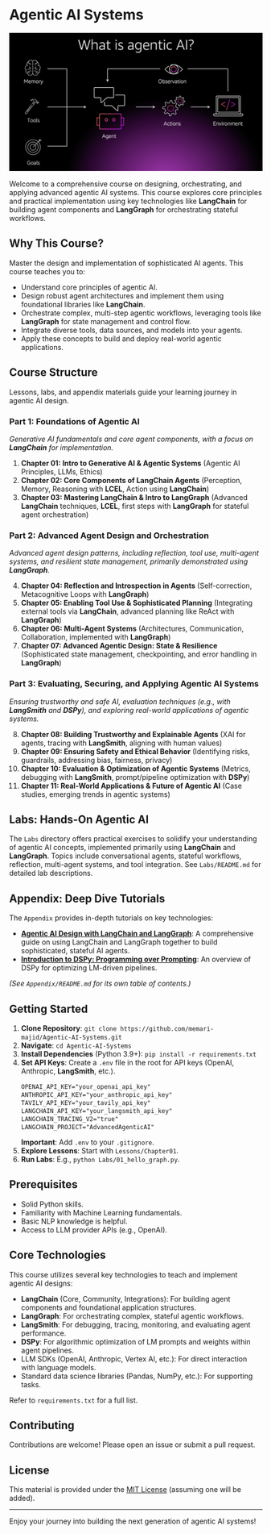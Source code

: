 # Agentic AI Systems
![Mastering Agentic AI Banner](./image.png)

Welcome to a comprehensive course on designing, orchestrating, and applying advanced agentic AI systems. This course explores core principles and practical implementation using key technologies like **LangChain** for building agent components and **LangGraph** for orchestrating stateful workflows.

## Why This Course?

Master the design and implementation of sophisticated AI agents. This course teaches you to:
- Understand core principles of agentic AI.
- Design robust agent architectures and implement them using foundational libraries like **LangChain**.
- Orchestrate complex, multi-step agentic workflows, leveraging tools like **LangGraph** for state management and control flow.
- Integrate diverse tools, data sources, and models into your agents.
- Apply these concepts to build and deploy real-world agentic applications.

## Course Structure

Lessons, labs, and appendix materials guide your learning journey in agentic AI design.

### Part 1: Foundations of Agentic AI
*Generative AI fundamentals and core agent components, with a focus on **LangChain** for implementation.*

1.  **Chapter 01: Intro to Generative AI & Agentic Systems** (Agentic AI Principles, LLMs, Ethics)
2.  **Chapter 02: Core Components of LangChain Agents** (Perception, Memory, Reasoning with **LCEL**, Action using **LangChain**)
3.  **Chapter 03: Mastering LangChain & Intro to LangGraph** (Advanced **LangChain** techniques, **LCEL**, first steps with **LangGraph** for stateful agent orchestration)

### Part 2: Advanced Agent Design and Orchestration
*Advanced agent design patterns, including reflection, tool use, multi-agent systems, and resilient state management, primarily demonstrated using **LangGraph**.*

4.  **Chapter 04: Reflection and Introspection in Agents** (Self-correction, Metacognitive Loops with **LangGraph**)
5.  **Chapter 05: Enabling Tool Use & Sophisticated Planning** (Integrating external tools via **LangChain**, advanced planning like ReAct with **LangGraph**)
6.  **Chapter 06: Multi-Agent Systems** (Architectures, Communication, Collaboration, implemented with **LangGraph**)
7.  **Chapter 07: Advanced Agentic Design: State & Resilience** (Sophisticated state management, checkpointing, and error handling in **LangGraph**)

### Part 3: Evaluating, Securing, and Applying Agentic AI Systems
*Ensuring trustworthy and safe AI, evaluation techniques (e.g., with **LangSmith** and **DSPy**), and exploring real-world applications of agentic systems.*

8.  **Chapter 08: Building Trustworthy and Explainable Agents** (XAI for agents, tracing with **LangSmith**, aligning with human values)
9.  **Chapter 09: Ensuring Safety and Ethical Behavior** (Identifying risks, guardrails, addressing bias, fairness, privacy)
10. **Chapter 10: Evaluation & Optimization of Agentic Systems** (Metrics, debugging with **LangSmith**, prompt/pipeline optimization with **DSPy**)
11. **Chapter 11: Real-World Applications & Future of Agentic AI** (Case studies, emerging trends in agentic systems)

## Labs: Hands-On Agentic AI

The `Labs` directory offers practical exercises to solidify your understanding of agentic AI concepts, implemented primarily using **LangChain** and **LangGraph**. Topics include conversational agents, stateful workflows, reflection, multi-agent systems, and tool integration. See `Labs/README.md` for detailed lab descriptions.

## Appendix: Deep Dive Tutorials

The `Appendix` provides in-depth tutorials on key technologies:

-   **[Agentic AI Design with LangChain and LangGraph](Appendix/Agentic_AI_Design_Tutorial.md)**: A comprehensive guide on using LangChain and LangGraph together to build sophisticated, stateful AI agents.
-   **[Introduction to DSPy: Programming over Prompting](Appendix/DSPy_Introduction.md)**: An overview of DSPy for optimizing LM-driven pipelines.

*(See `Appendix/README.md` for its own table of contents.)*

## Getting Started

1.  **Clone Repository**: `git clone https://github.com/memari-majid/Agentic-AI-Systems.git`
2.  **Navigate**: `cd Agentic-AI-Systems`
3.  **Install Dependencies** (Python 3.9+): `pip install -r requirements.txt`
4.  **Set API Keys**: Create a `.env` file in the root for API keys (OpenAI, Anthropic, **LangSmith**, etc.).
    ```env
    OPENAI_API_KEY="your_openai_api_key"
    ANTHROPIC_API_KEY="your_anthropic_api_key"
    TAVILY_API_KEY="your_tavily_api_key"
    LANGCHAIN_API_KEY="your_langsmith_api_key"
    LANGCHAIN_TRACING_V2="true"
    LANGCHAIN_PROJECT="AdvancedAgenticAI"
    ```
    **Important**: Add `.env` to your `.gitignore`.
5.  **Explore Lessons**: Start with `Lessons/Chapter01`.
6.  **Run Labs**: E.g., `python Labs/01_hello_graph.py`.

## Prerequisites

-   Solid Python skills.
-   Familiarity with Machine Learning fundamentals.
-   Basic NLP knowledge is helpful.
-   Access to LLM provider APIs (e.g., OpenAI).

## Core Technologies

This course utilizes several key technologies to teach and implement agentic AI designs:
-   **LangChain** (Core, Community, Integrations): For building agent components and foundational application structures.
-   **LangGraph**: For orchestrating complex, stateful agentic workflows.
-   **LangSmith**: For debugging, tracing, monitoring, and evaluating agent performance.
-   **DSPy**: For algorithmic optimization of LM prompts and weights within agent pipelines.
-   LLM SDKs (OpenAI, Anthropic, Vertex AI, etc.): For direct interaction with language models.
-   Standard data science libraries (Pandas, NumPy, etc.): For supporting tasks.

Refer to `requirements.txt` for a full list.

## Contributing

Contributions are welcome! Please open an issue or submit a pull request.

## License

This material is provided under the [MIT License](LICENSE.txt) (assuming one will be added).

---

Enjoy your journey into building the next generation of agentic AI systems!



